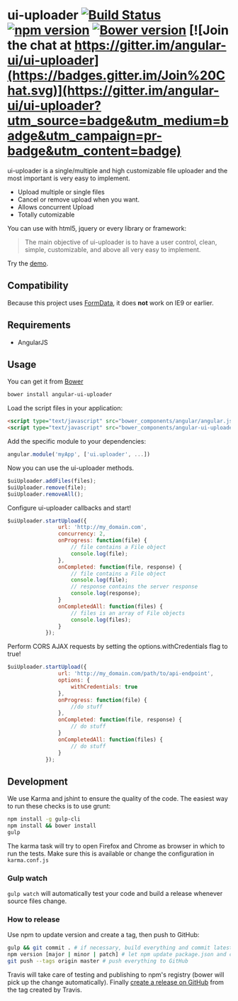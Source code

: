 # ui-uploader [![Build Status](https://travis-ci.org/angular-ui/ui-uploader.svg?branch=master)](https://travis-ci.org/angular-ui/ui-uploader) [![npm version](https://badge.fury.io/js/angular-ui-uploader.svg)](http://badge.fury.io/js/angular-ui-uploader) [![Bower version](https://badge.fury.io/bo/angular-ui-uploader.svg)](http://badge.fury.io/bo/angular-ui-uploader) [![Join the chat at https://gitter.im/angular-ui/ui-uploader](https://badges.gitter.im/Join%20Chat.svg)](https://gitter.im/angular-ui/ui-uploader?utm_source=badge&utm_medium=badge&utm_campaign=pr-badge&utm_content=badge)

ui-uploader is a single/multiple and high customizable file uploader and the most important is very easy to implement.

  - Upload multiple or single files
  - Cancel or remove upload when you want.
  - Allows concurrent Upload
  - Totally cutomizable

You can use with html5, jquery or every library or framework:

> The main objective of ui-uploader is
>  to have a user control, clean, simple, customizable,
> and above all very easy to implement.

Try the [demo](http://realtica.org/ng-uploader/demo.html).


Compatibility
-------------

Because this project uses [FormData](http://caniuse.com/#search=formdata), it does **not** work on IE9 or earlier.

## Requirements

- AngularJS

## Usage


You can get it from [Bower](http://bower.io/)

```sh
bower install angular-ui-uploader
```

Load the script files in your application:

```html
<script type="text/javascript" src="bower_components/angular/angular.js"></script>
<script type="text/javascript" src="bower_components/angular-ui-uploader/dist/uploader.js"></script>
```

Add the specific module to your dependencies:

```javascript
angular.module('myApp', ['ui.uploader', ...])
```

Now you can use the ui-uploader methods.

```javascript
$uiUploader.addFiles(files);
$uiUploader.remove(file);
$uiUploader.removeAll();
```

Configure ui-uploader callbacks and start!

```javascript
$uiUploader.startUpload({
                url: 'http://my_domain.com',
                concurrency: 2,
                onProgress: function(file) {
                    // file contains a File object
                    console.log(file);
                },
                onCompleted: function(file, response) {
                    // file contains a File object
                    console.log(file);
                    // response contains the server response
                    console.log(response);
                }
                onCompletedAll: function(files) {
                	// files is an array of File objects
                	console.log(files);
                }
            });
```

Perform CORS AJAX requests by setting the options.withCredentials flag to true!

```javascript
$uiUploader.startUpload({
                url: 'http://my_domain.com/path/to/api-endpoint',
                options: {
                	withCredentials: true
                },
                onProgress: function(file) {
                    //do stuff
                },
                onCompleted: function(file, response) {
                    // do stuff
                }
                onCompletedAll: function(files) {
                	// do stuff
                }
            });
```

## Development

We use Karma and jshint to ensure the quality of the code.  The easiest way to run these checks is to use grunt:

```sh
npm install -g gulp-cli
npm install && bower install
gulp
```

The karma task will try to open Firefox and Chrome as browser in which to run the tests.  Make sure this is available or change the configuration in `karma.conf.js`


### Gulp watch

`gulp watch` will automatically test your code and build a release whenever source files change.

### How to release

Use npm to update version and create a tag, then push to GitHub:

````sh
gulp && git commit . # if necessary, build everything and commit latest changes
npm version [major | minor | patch] # let npm update package.json and create a tag
git push --tags origin master # push everything to GitHub
````

Travis will take care of testing and publishing to npm's registry (bower will pick up the change automatically). Finally [create a release on GitHub](https://github.com/angular-ui/ui-uploader/releases/new) from the tag created by Travis.
